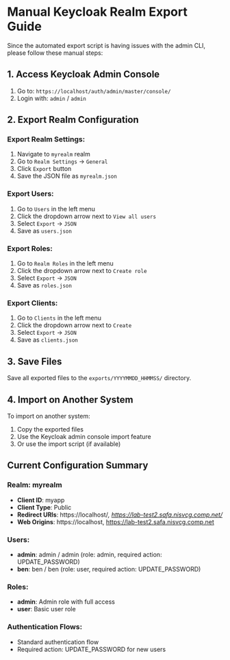 # Manual Keycloak Realm Export Guide

Since the automated export script is having issues with the admin CLI, please follow these manual steps:

## 1. Access Keycloak Admin Console

1. Go to: `https://localhost/auth/admin/master/console/`
2. Login with: `admin` / `admin`

## 2. Export Realm Configuration

### Export Realm Settings:
1. Navigate to `myrealm` realm
2. Go to `Realm Settings` → `General`
3. Click `Export` button
4. Save the JSON file as `myrealm.json`

### Export Users:
1. Go to `Users` in the left menu
2. Click the dropdown arrow next to `View all users`
3. Select `Export` → `JSON`
4. Save as `users.json`

### Export Roles:
1. Go to `Realm Roles` in the left menu
2. Click the dropdown arrow next to `Create role`
3. Select `Export` → `JSON`
4. Save as `roles.json`

### Export Clients:
1. Go to `Clients` in the left menu
2. Click the dropdown arrow next to `Create`
3. Select `Export` → `JSON`
4. Save as `clients.json`

## 3. Save Files

Save all exported files to the `exports/YYYYMMDD_HHMMSS/` directory.

## 4. Import on Another System

To import on another system:
1. Copy the exported files
2. Use the Keycloak admin console import feature
3. Or use the import script (if available)

## Current Configuration Summary

### Realm: myrealm
- **Client ID**: myapp
- **Client Type**: Public
- **Redirect URIs**: https://localhost/*, https://lab-test2.safa.nisvcg.comp.net/*
- **Web Origins**: https://localhost, https://lab-test2.safa.nisvcg.comp.net

### Users:
- **admin**: admin / admin (role: admin, required action: UPDATE_PASSWORD)
- **ben**: ben / ben (role: user, required action: UPDATE_PASSWORD)

### Roles:
- **admin**: Admin role with full access
- **user**: Basic user role

### Authentication Flows:
- Standard authentication flow
- Required action: UPDATE_PASSWORD for new users
